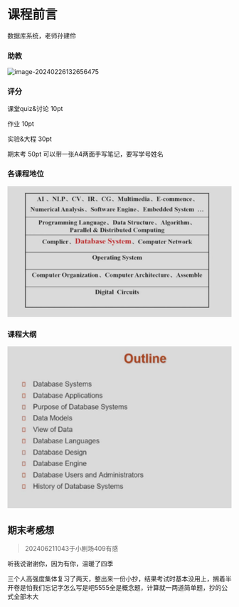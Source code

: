 # 课程前言

数据库系统，老师孙建伶

### 助教

![image-20240226132656475](C:\Users\89620\AppData\Roaming\Typora\typora-user-images\image-20240226132656475.png)

### 评分

课堂quiz&讨论	10pt

作业	10pt

实验&大程	30pt

期末考	50pt	可以带一张A4两面手写笔记，要写学号姓名

### 各课程地位

![image-20240226133013362](https://raw.githubusercontent.com/RimLutienpeist/image-hosting/main/image-20240226133013362.png)

### 课程大纲

![image-20240226133730510](https://raw.githubusercontent.com/RimLutienpeist/image-hosting/main/image-20240226133730510.png)



## 期末考感想

> 202406211043于小剧场409有感

听我说谢谢你，因为有你，温暖了四季

三个人高强度集体复习了两天，整出来一份小抄，结果考试时基本没用上，搁着半开卷是怕我们忘记字怎么写是吧5555全是概念题，计算就一两道简单题，抄的公式全部木大

